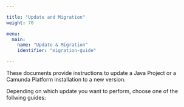 ```yaml
---

title: "Update and Migration"
weight: 70

menu:
  main:
    name: "Update & Migration"
    identifier: "migration-guide"

---
```


These documents provide instructions to update a Java Project or a Camunda Platform installation to a new version.

Depending on which update you want to perform, choose one of the follwing guides:
